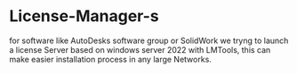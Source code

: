 # License-Manager-s
for software like AutoDesks software group or SolidWork we tryng to launch a license Server based on windows server 2022 with LMTools, this can make easier installation process in any large Networks.
